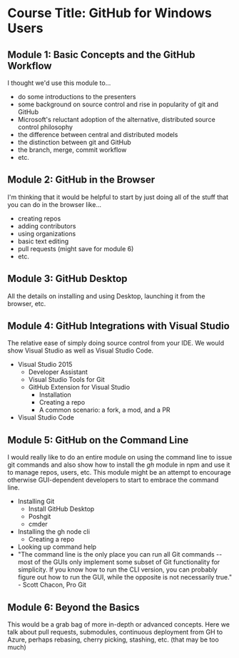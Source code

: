 # Course Title: GitHub for Windows Users
## Module 1: Basic Concepts and the GitHub Workflow
I thought we'd use this module to...
- do some introductions to the presenters
- some background on source control and rise in popularity of git and GitHub
- Microsoft's reluctant adoption of the alternative, distributed source control philosophy
- the difference between central and distributed models
- the distinction between git and GitHub
- the branch, merge, commit workflow
- etc.

## Module 2: GitHub in the Browser
I'm thinking that it would be helpful to start by just doing all of the stuff that you can do in the browser like...
- creating repos
- adding contributors
- using organizations
- basic text editing
- pull requests (might save for module 6)
- etc.

## Module 3: GitHub Desktop
All the details on installing and using Desktop, launching it from the browser, etc.

## Module 4: GitHub Integrations with Visual Studio
The relative ease of simply doing source control from your IDE. We would show Visual Studio as well as Visual Studio Code.
- Visual Studio 2015
  - Developer Assistant
  - Visual Studio Tools for Git
  - GitHub Extension for Visual Studio
    - Installation
    - Creating a repo
    - A common scenario: a fork, a mod, and a PR
- Visual Studio Code


## Module 5: GitHub on the Command Line
I would really like to do an entire module on using the command line to issue git commands and also show how to install the _gh_ module in npm and use it to manage repos, users, etc. This module might be an attempt to encourage otherwise GUI-dependent developers to start to embrace the command line.
- Installing Git
  - Install GitHub Desktop
  - Poshgit
  - cmder
- Installing the gh node cli
  - Creating a repo
- Looking up command help
- "The command line is the only place you can run all Git commands -- most of the GUIs only implement some subset of Git functionality for simplicity. If you know how to run the CLI version, you can probably figure out how to run the GUI, while the opposite is not necessarily true." - Scott Chacon, Pro Git


## Module 6: Beyond the Basics
This would be a grab bag of more in-depth or advanced  concepts. Here we talk about pull requests, submodules, continuous deployment from GH to Azure, perhaps rebasing, cherry picking, stashing, etc. (that may be too much)
